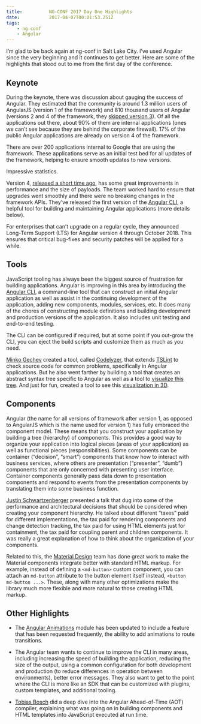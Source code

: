 ```yaml
---
title:          NG-CONF 2017 Day One Highlights
date:           2017-04-07T00:01:53.251Z
tags:
    - ng-conf
    - Angular
---
```


I’m glad to be back again at ng-conf in Salt Lake City. I’ve used
Angular since the very beginning and it continues to get better. Here
are some of the highlights that stood out to me from the first day of
the conference.

## Keynote

During the keynote, there was discussion about gauging the success of
Angular. They estimated that the community is around 1.3 million users
of AngularJS (version 1 of the framework) and 810 thousand users of
Angular (versions 2 and 4 of the framework, they [skipped version
3](http://angularjs.blogspot.com/2016/12/ok-let-me-explain-its-going-to-be.html)).
Of all the applications out there, about 90% of them are internal
applications (ones we can’t see because they are behind the corporate
firewall). 17% of the public Angular applications are already on version
4 of the framework.

There are over 200 applications internal to Google that are using the
framework. These applications serve as an initial test bed for all
updates of the framework, helping to ensure smooth updates to new
versions.

Impressive statistics.

Version 4, [released a short time
ago](https://github.com/angular/angular/blob/master/CHANGELOG.md#400-invisible-makeover-2017-03-23),
has some great improvements in performance and the size of payloads. The
team worked hard to ensure that upgrades went smoothly and there were no
breaking changes in the framework APIs. They’ve released the first
version of the [Angular CLI](https://cli.angular.io/), a helpful tool
for building and maintaining Angular applications (more details below).

For enterprises that can’t upgrade on a regular cycle, they announced
Long-Term Support (LTS) for Angular version 4 through October 2018. This
ensures that critical bug-fixes and security patches will be applied for
a while.

## Tools

JavaScript tooling has always been the biggest source of frustration for
building applications. Angular is improving in this area by introducing
the [Angular CLI](https://cli.angular.io/), a command-line tool that can
construct an initial Angular application as well as assist in the
continuing development of the application, adding new components,
modules, services, etc. It does many of the chores of constructing
module definitions and building development and production versions of
the application. It also includes unit testing and end-to-end testing.

The CLI can be configured if required, but at some point if you out-grow
the CLI, you can eject the build scripts and customize them as much as
you need.

[Minko Gechev](https://twitter.com/mgechev) created a tool, called
[Codelyzer](http://codelyzer.com/), that extends
[TSLint](https://palantir.github.io/tslint/) to check source code for
common problems, specifically in Angular applications. But he also went
farther by building a tool that creates an abstract syntax tree specific
to Angular as well as a tool to [visualize this
tree](https://github.com/mgechev/ngrev). And just for fun, created a
tool to see this [visualization in
3D](https://github.com/mgechev/ngworld).

## Components

Angular (the name for all versions of framework after version 1, as
opposed to AngularJS which is the name used for version 1) has fully
embraced the component model. These means that you construct your
application by building a tree (hierarchy) of components. This provides
a good way to organize your application into logical pieces (areas of
your application) as well as functional pieces (responsibilities). Some
components can be container (“decision”, “smart”) components that know
how to interact with business services, where others are presentation
(“presenter”, “dumb”) components that are only concerned with presenting
user interface. Container components generally pass data down to
presentation components and respond to events from the presentation
components by translating them into some business function.

[Justin Schwartzenberger](https://twitter.com/schwarty) presented a talk
that dug into some of the performance and architectural decisions that
should be considered when creating your component hierarchy. He talked
about different “taxes” paid for different implementations, the tax paid
for rendering components and change detection tracking, the tax paid for
using HTML elements just for containment, the tax paid for coupling
parent and children components. It was really a great explanation of how
to think about the organization of your components.

Related to this, the [Material Design](https://material.angular.io/)
team has done great work to make the Material components integrate
better with standard HTML markup. For example, instead of defining a
`<md-button>` custom component, you can attach an `md-button`
attribute to the button element itself instead, `<button
md-button ...>`. These, along with many other optimizations make the
library much more flexible and more natural to those creating HTML
markup.

## Other Highlights

-   The [Angular
    Animations](https://angular.io/docs/ts/latest/guide/animations.html)
    module has been updated to include a feature that has been requested
    frequently, the ability to add animations to route transitions.

-   The Angular team wants to continue to improve the CLI in many areas,
    including increasing the speed of building the application, reducing
    the size of the output, using a common configuration for both
    development and production (to reduce differences in operation
    between environments), better error messages. They also want to get
    to the point where the CLI is more like an SDK that can be
    customized with plugins, custom templates, and additional tooling.

-   [Tobias Bosch](https://twitter.com/tbosch1009) did a deep dive into
    the Angular Ahead-of-Time (AOT) compiler, explaining what was going
    on in building components and HTML templates into JavaScript
    executed at run time.
